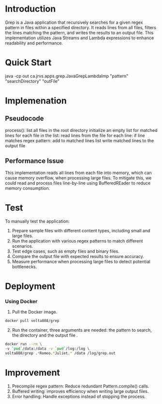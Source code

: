 # Introduction
Grep is a Java application that recursively searches for a given regex pattern in files within a specified directory. It reads lines from all files, filters the lines matching the pattern, and writes the results to an output file. This implementation utilizes Java Streams and Lambda expressions to enhance readability and performance.
# Quick Start
java -cp out ca.jrvs.apps.grep.JavaGrepLambdaImp "pattern" "searchDirectory" "outFile"

# Implemenation
## Pseudocode
process():
  list all files in the root directory
  initialize an empty list for matched lines
  for each file in the list:
    read lines from the file
    for each line:
      if line matches regex pattern:
        add to matched lines list
  write matched lines to the output file


## Performance Issue
This implementation reads all lines from each file into memory, which can cause memory overflow, when processing large files. To mitigate this, we could read and process files line-by-line using BufferedREader to reduce memory consumption.

# Test
To manually test the application:
1. Prepare sample files with different content types, including small and large files.
2. Run the application with various regex patterns to match different scenarios.
3. Test edge cases, such as empty files and binary files.
4. Compare the output file with expected results to ensure accuracy.
5. Measure performance when processing large files to detect potential bottlenecks.


# Deployment
### Using Docker
1. Pull the Docker image.
```bash
docker pull volta808/grep
```
2. Run the container, three arguments are needed: the pattern to search, the directory and the output file .
```bash
docker run --rm \
-v `pwd`/data:/data -v `pwd`/log:/log \
volta808/grep .*Romeo.*Juliet.* /data /log/grep.out
```
# Improvement
1. Precompile regex pattern: Reduce redundant Pattern.compile() calls.
2. Buffered writing: improves efficiency when writing large output files.
3. Error handling: Handle exceptions instead of stopping the process.
